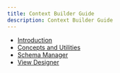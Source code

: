 ```yaml
---
title: Context Builder Guide
description: Context Builder Guide
---
```


- [Introduction](introduction.md)
- [Concepts and Utilities](concepts-and-utilities.md)
- [Schema Manager](schema-manager.md)
- [View Designer](view-designer.md)
